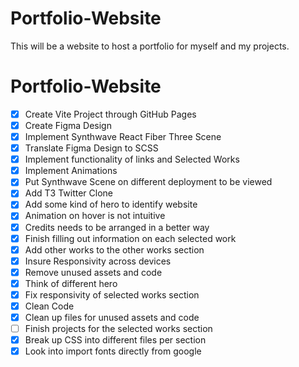 # Portfolio-Website
This will be a website to host a portfolio for myself and my projects.

# Portfolio-Website
- [x] Create Vite Project through GitHub Pages
- [x] Create Figma Design
- [x] Implement Synthwave React Fiber Three Scene
- [x] Translate Figma Design to SCSS
- [x] Implement functionality of links and Selected Works
- [x] Implement Animations
- [x] Put Synthwave Scene on different deployment to be viewed
- [x] Add T3 Twitter Clone
- [x] Add some kind of hero to identify website
- [x] Animation on hover is not intuitive
- [x] Credits needs to be arranged in a better way
- [x] Finish filling out information on each selected work
- [x] Add other works to the other works section
- [x] Insure Responsivity across devices
- [x] Remove unused assets and code
- [x] Think of different hero
- [x] Fix responsivity of selected works section
- [x] Clean Code
- [x] Clean up files for unused assets and code
- [ ] Finish projects for the selected works section
- [x] Break up CSS into different files per section
- [x] Look into import fonts directly from google
